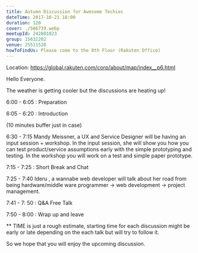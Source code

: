 ```yaml
---
title: Autumn Discussion for Awesome Techies
dateTime: 2017-10-21 18:00
duration: 120
cover: ./506739.webp
meetupId: 242801823
group: 15632202
venue: 25511520
howToFindUs: Please come to the 8th Floor (Rakuten Office)
---
```


Location: https://global.rakuten.com/corp/about/map/index__p6.html

Hello Everyone.

The weather is getting cooler but the discussions are heating up!

6:00 - 6:05 : Preparation

6:05 - 6:20 : Introduction

(10 minutes buffer just in case)

6:30 - 7:15 Mandy Meissner, a UX and Service Designer will be having an input session + workshop. In the input session, she will show you how you can test product/service assumptions early with the simple prototyping and testing. In the workshop you will work on a test and simple paper prototype.

7:15 - 7:25 : Short Break and Chat

7:25 - 7:40 Ideru , a wannabe web developer will talk about her road from being hardware/middle ware programmer -> web development -> project management.

7:41 - 7: 50 : Q&A Free Talk

7:50 - 8:00 : Wrap up and leave

** TIME is just a rough estimate, starting time for each discussion might be early or late depending on the each talk but will try to follow it.

So we hope that you will enjoy the upcoming discussion.
